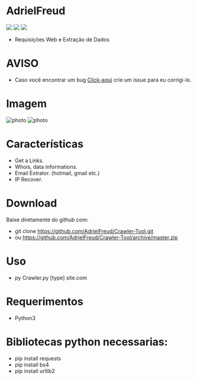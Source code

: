 # AdrielFreud

![](https://img.shields.io/badge/Crawler-v1.0-blue?style=flat&logo=appveyor)
![](https://img.shields.io/badge/plataforma-win32--win64--linux64--linux32-blue?style=flat&logo=appveyor)
![](https://img.shields.io/badge/python-3.x.x-blue)

 - Requisições Web e Extração de Dados

# AVISO
- Caso você encontrar um bug [Click-aqui](https://github.com/AdrielFreud/Crawler-Tool/issues/new) crie um issue para eu corrigi-lo.

# Imagem
![photo](https://i.imgur.com/m45IwXT.png)
![photo](https://i.imgur.com/dLxbSKY.png)

# Características
  - Get a Links.
  - Whois, data informations.
  - Email Extrator. (hotmail, gmail etc.)
  - IP Recover.
 
# Download
Baixe diretamente do github com:
 - git clone https://github.com/AdrielFreud/Crawler-Tool.git
 - ou https://github.com/AdrielFreud/Crawler-Tool/archive/master.zip


# Uso
 - py Crawler.py [type] site.com

# Requerimentos
 - Python3

# Bibliotecas python necessarias:
  - pip install requests
  - pip install bs4
  - pip install urllib2
